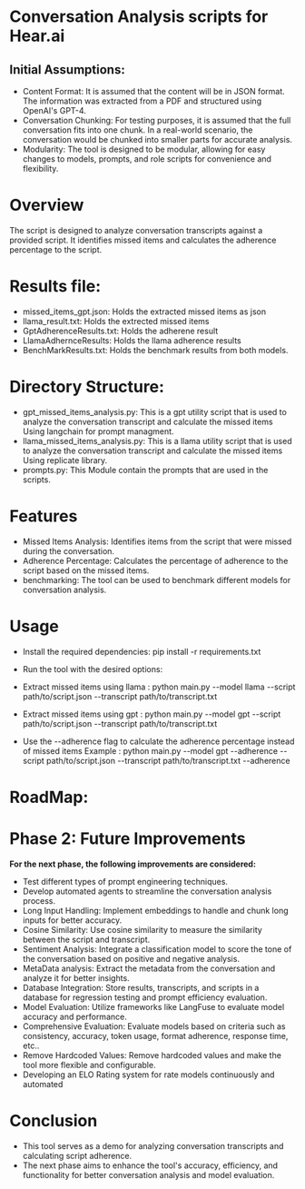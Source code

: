 # Conversation Analysis scripts for Hear.ai

## Initial Assumptions:

- Content Format: It is assumed that the content will be in JSON format. 
The information was extracted from a PDF and structured using OpenAI's GPT-4.
- Conversation Chunking: For testing purposes, it is assumed that the full conversation fits into one chunk. 
In a real-world scenario, the conversation would be chunked into smaller parts for accurate analysis.
- Modularity: The tool is designed to be modular, allowing for easy changes to models, prompts, and role scripts for convenience and flexibility.


# Overview
The script is designed to analyze conversation transcripts against a provided script.
It identifies missed items and calculates the adherence percentage to the script. 

# Results file:

- missed_items_gpt.json: Holds the extracted missed items as json
- llama_result.txt: Holds the extrected missed items 
- GptAdherenceResults.txt: Holds the adherene result
- LlamaAdhernceResults: Holds the llama adherence results
- BenchMarkResults.txt: Holds the benchmark results from both models.


# Directory Structure:
- gpt_missed_items_analysis.py: This is a gpt utility script that is used to analyze the conversation transcript and calculate the missed items 
Using langchain for prompt managment.
- llama_missed_items_analysis.py: This is a llama utility script that is used to analyze the conversation transcript and calculate the missed items
Using replicate library.
- prompts.py: This Module contain the prompts that are used in the scripts.


# Features
- Missed Items Analysis: Identifies items from the script that were missed during the conversation.
- Adherence Percentage: Calculates the percentage of adherence to the script based on the missed items.
- benchmarking: The tool can be used to benchmark different models for conversation analysis.

# Usage
- Install the required dependencies: pip install -r requirements.txt
- Run the tool with the desired options:

- Extract missed items using llama : python main.py --model llama --script path/to/script.json --transcript path/to/transcript.txt
- Extract missed items using gpt : python main.py --model gpt --script path/to/script.json --transcript path/to/transcript.txt 
- Use the --adherence flag to calculate the adherence percentage instead of missed items
  Example : python main.py --model gpt --adherence --script path/to/script.json --transcript path/to/transcript.txt --adherence


# RoadMap: 

# Phase 2: Future Improvements
**For the next phase, the following improvements are considered:**

- Test different types of prompt engineering techniques.
- Develop automated agents to streamline the conversation analysis process.
- Long Input Handling: Implement embeddings to handle and chunk long inputs for better accuracy.
- Cosine Similarity: Use cosine similarity to measure the similarity between the script and transcript.
- Sentiment Analysis: Integrate a classification model to score the tone of the conversation based on positive and negative analysis.
- MetaData analysis: Extract the metadata from the conversation and analyze it for better insights.
- Database Integration: Store results, transcripts, and scripts in a database for regression testing and prompt efficiency evaluation.
- Model Evaluation: Utilize frameworks like LangFuse to evaluate model accuracy and performance.
- Comprehensive Evaluation: Evaluate models based on criteria such as consistency, accuracy, token usage, format adherence, response time, etc..
- Remove Hardcoded Values: Remove hardcoded values and make the tool more flexible and configurable.
- Developing an ELO Rating system for rate models continuously and automated



# Conclusion
- This tool serves as a demo for analyzing conversation transcripts and calculating script adherence. 
- The next phase aims to enhance the tool's accuracy, efficiency, and functionality for better conversation analysis and model evaluation.